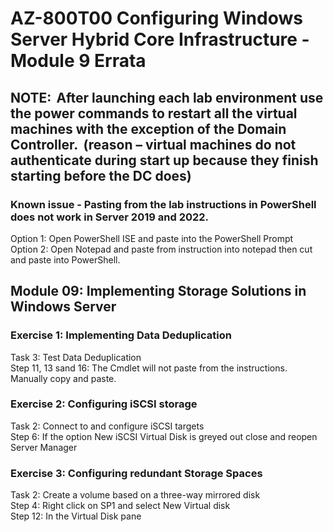 # AZ-800T00 Configuring Windows Server Hybrid Core Infrastructure - Module 9 Errata 

## NOTE:  After launching each lab environment use the power commands to restart all the virtual machines with the exception of the Domain Controller.  (reason – virtual machines do not authenticate during start up because they finish starting before the DC does)  

### Known issue - Pasting from the lab instructions in PowerShell does not work in Server 2019 and 2022.<br>

Option 1:  Open PowerShell ISE and paste into the PowerShell Prompt <br>
Option 2:  Open Notepad and paste from instruction into notepad then cut and paste into PowerShell. <br>

## Module 09:  Implementing Storage Solutions in Windows Server 

### Exercise 1: Implementing Data Deduplication 

Task 3: Test Data Deduplication <br>
Step 11, 13 sand 16:  The Cmdlet will not paste from the instructions.  Manually copy and paste. <br>

### Exercise 2: Configuring iSCSI storage <br>

Task 2: Connect to and configure iSCSI targets <br>
Step 6:  If the option New iSCSI Virtual Disk is greyed out close and reopen Server Manager <br>

### Exercise 3: Configuring redundant Storage Spaces <br>

Task 2: Create a volume based on a three-way mirrored disk <br>
Step 4:  Right click on SP1 and select New Virtual disk <br>
Step 12:  In the Virtual Disk pane  <br>
 
